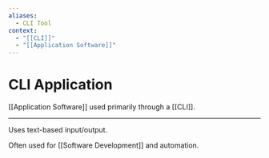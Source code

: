 ```yaml
---
aliases:
  - CLI Tool
context:
  - "[[CLI]]"
  - "[[Application Software]]"
---
```


# CLI Application

[[Application Software]] used primarily through a [[CLI]].

---

Uses text-based input/output.

Often used for [[Software Development]] and automation.
